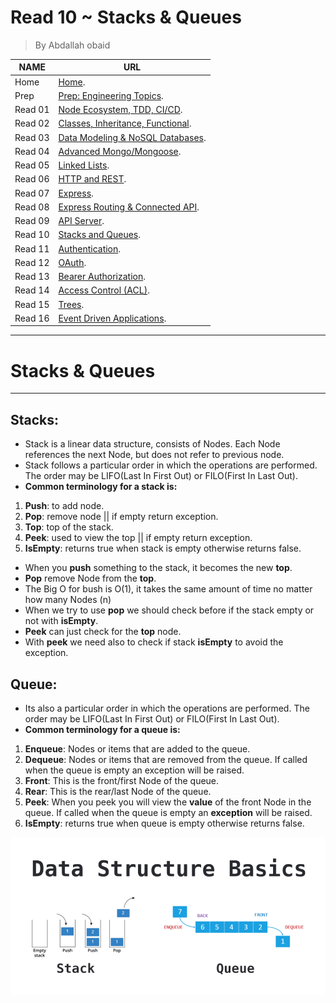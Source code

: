 # Read 10 ~ Stacks & Queues
> By Abdallah obaid

**NAME**     | **URL**
------------ | -------------
Home         | [Home](https://abdallah-401-advanced-javascript.github.io/reading-notes-401/).
 Prep        | [Prep: Engineering Topics](https://abdallah-401-advanced-javascript.github.io/reading-notes-401/Prep).
 Read 01     | [Node Ecosystem, TDD, CI/CD](https://abdallah-401-advanced-javascript.github.io/reading-notes-401/class-01).
 Read 02     | [Classes, Inheritance, Functional](https://abdallah-401-advanced-javascript.github.io/reading-notes-401/class-02).
 Read 03     | [Data Modeling & NoSQL Databases](https://abdallah-401-advanced-javascript.github.io/reading-notes-401/class-03).
 Read 04     | [Advanced Mongo/Mongoose](https://abdallah-401-advanced-javascript.github.io/reading-notes-401/class-04).
 Read 05     | [Linked Lists](https://abdallah-401-advanced-javascript.github.io/reading-notes-401/class-05).
 Read 06     | [HTTP and REST](https://abdallah-401-advanced-javascript.github.io/reading-notes-401/class-06).
 Read 07     | [Express](https://abdallah-401-advanced-javascript.github.io/reading-notes-401/class-07).
 Read 08     | [Express Routing & Connected API](https://abdallah-401-advanced-javascript.github.io/reading-notes-401/class-08).
 Read 09     | [API Server](https://abdallah-401-advanced-javascript.github.io/reading-notes-401/class-09).
 Read 10     | [Stacks and Queues](https://abdallah-401-advanced-javascript.github.io/reading-notes-401/class-10).
 Read 11     | [Authentication](https://abdallah-401-advanced-javascript.github.io/reading-notes-401/class-11).
 Read 12     | [OAuth](https://abdallah-401-advanced-javascript.github.io/reading-notes-401/class-12).
 Read 13     | [Bearer Authorization](https://abdallah-401-advanced-javascript.github.io/reading-notes-401/class-13).
 Read 14     | [Access Control (ACL)](https://abdallah-401-advanced-javascript.github.io/reading-notes-401/class-14).
 Read 15     | [Trees](https://abdallah-401-advanced-javascript.github.io/reading-notes-401/class-15).
 Read 16     | [Event Driven Applications](https://abdallah-401-advanced-javascript.github.io/reading-notes-401/class-16).

 
----------------------------------
# Stacks & Queues
----------------------------------
 ## Stacks:
 * Stack is a linear data structure, consists of Nodes. Each Node references the next Node, but does not refer to previous node.
 * Stack follows a particular order in which the operations are performed. The order may be LIFO(Last In First Out) or FILO(First In Last Out).
 * **Common terminology for a stack is:**
 1. **Push**: to add node. 
 2. **Pop**: remove node || if empty return exception.
 3. **Top**: top of the stack. 
 4. **Peek**: used to view the top || if empty return exception.
 5. **IsEmpty**: returns true when stack is empty otherwise returns false.
 * When you **push** something to the stack, it becomes the new **top**.
 * **Pop** remove Node from the **top**.
 * The Big O for bush is O(1), it takes the same amount of time no matter how many Nodes (n) 
 * When we try to use **pop** we should check before if the stack empty or not with **isEmpty**.
 * **Peek** can just check for the **top** node.
 * With **peek** we need also to check if stack **isEmpty** to avoid the exception.

 ## Queue:
 * Its also a particular order in which the operations are performed. The order may be LIFO(Last In First Out) or FILO(First In Last Out).
 * **Common terminology for a queue is:**
 1. **Enqueue**: Nodes or items that are added to the queue.
 2. **Dequeue**: Nodes or items that are removed from the queue. If called when the queue is empty an exception will be raised.
 3. **Front**: This is the front/first Node of the queue.
 4. **Rear**: This is the rear/last Node of the queue.
 5. **Peek**: When you peek you will view the **value** of the front Node in the queue. If called when the queue is empty an **exception** will be raised.
 6. **IsEmpty**: returns true when queue is empty otherwise returns false.
  
 ![Node.js](./Img/stackandqueue.png)